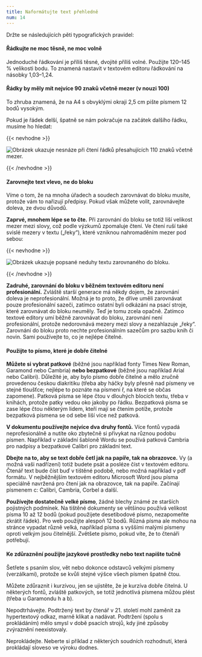 ```yaml
---
title: Naformátujte text přehledně
num: 14
---
```

Držte se následujících pěti typografických pravidel:

#### Řádkujte ne moc těsně, ne moc volně

Jednoduché řádkování je příliš těsné, dvojité příliš volné. Použijte 120–145 % velikosti bodu. To znamená nastavit v textovém editoru řádkování na násobky 1,03–1,24.

#### Řádky by měly mít nejvíce 90 znaků včetně mezer (v nouzi 100)

To zhruba znamená, že na A4 s obvyklými okraji 2,5 cm pište písmem 12 bodů vysokým.

Pokud je řádek delší, špatně se nám pokračuje na začátek dalšího řádku, musíme ho hledat:

{{< nevhodne >}}

![Obrázek ukazuje nesnáze při čtení řádků přesahujících 110 znaků včetně mezer.](https://www.ochrance.cz/srozumitelne/naformatujte_text_prehledne/radek_120.png)

{{< /nevhodne >}}

#### Zarovnejte text vlevo, ne do bloku

Víme o tom, že na mnoha úřadech a soudech zarovnávat do bloku musíte, protože vám to nařizují předpisy. Pokud však můžete volit, zarovnávejte doleva, ze dvou důvodů.

**Zaprvé, mnohem lépe se to čte.** Při zarovnání do bloku se totiž liší velikost mezer mezi slovy, což podle výzkumů zpomaluje čtení. Ve čtení ruší také svislé mezery v textu („řeky“), které vzniknou nahromaděním mezer pod sebou:

{{< nevhodne >}}

![Obrázek ukazuje popsané neduhy textu zarovnaného do bloku.](https://www.ochrance.cz/srozumitelne/naformatujte_text_prehledne/text-blok.png)

{{< /nevhodne >}}

**Zadruhé, zarovnání do bloku v běžném textovém editoru není profesionální.** Zvláště starší generace má někdy dojem, že zarovnání doleva je neprofesionální. Možná je to proto, že dříve uměli zarovnávat pouze profesionální sazeči, zatímco ostatní byli odkázáni na psací stroje, které zarovnávat do bloku neuměly. Teď je tomu zcela opačně. Zatímco textové editory umí běžně zarovnávat do bloku, zarovnání není profesionální, protože nedorovnává mezery mezi slovy a nezahlazuje „řeky“. Zarovnání do bloku proto nechte profesionálním sazečům pro sazbu knih či novin. Sami používejte to, co je nejlépe čitelné.

#### Použijte to písmo, které je dobře čitelné

**Můžete si vybrat patkové** (běžné jsou například fonty Times New Roman, Garamond nebo Cambria) **nebo bezpatkové** (běžné jsou například Arial nebo Calibri). Důležité je, aby bylo písmo dobře čitelné a mělo zručně provedenou českou diakritiku (třeba aby háčky byly přesně nad písmeny ve stejné tloušťce; nejlépe to poznáte na písmeni ř, na které se občas zapomene). Patková písma se lépe čtou v dlouhých blocích textu, třeba v knihách, protože patky vedou oko jakoby po řádku. Bezpatková písma se zase lépe čtou některým lidem, kteří mají se čtením potíže, protože bezpatková písmena se od sebe liší více než patková.

**V dokumentu používejte nejvíce dva druhy fontů.** Více fontů vypadá neprofesionálně a nutíte oko zbytečně si přivykat na různou podobu písmen. Například v základní šabloně Wordu se používá patková Cambria pro nadpisy a bezpatkové Calibri pro základní text.

**Dbejte na to, aby se text dobře četl jak na papíře, tak na obrazovce.** Vy (a možná vaši nadřízení) totiž budete psát a posléze číst v textovém editoru. Čtenář text bude číst buď v tištěné podobě, nebo možná například v pdf formátu. V nejběžnějším textovém editoru Microsoft Word jsou písma speciálně navržená pro čtení jak na obrazovce, tak na papíře. Začínají písmenem c: Calibri, Cambria, Corbel a další.

**Používejte dostatečně velké písmo**, žádné blechy známé ze starších pojistných podmínek. Na tištěné dokumenty se většinou používá velikost písma 10 až 12 bodů (pokud použijete desetibodové písmo, nezapomeňte zkrátit řádek). Pro web použijte alespoň 12 bodů. Různá písma ale mohou na stránce vypadat různě velká, například písma s vyššími malými písmeny oproti velkým jsou čitelnější. Zvětšete písmo, pokud víte, že to čtenáři potřebují.

#### Ke zdůraznění použijte jazykové prostředky nebo text napište tučně

Šetřete s psaním slov, vět nebo dokonce odstavců velkými písmeny (verzálkami), protože se kvůli stejné výšce všech písmen špatně čtou.

Můžete zdůraznit i kurzívou, jen se ujistěte, že je kurzíva dobře čitelná. U některých fontů, zvláště patkových, se totiž jednotlivá písmena můžou plést (třeba u Garamondu h a b).

Nepodtrhávejte. Podtržený text by čtenář v 21. století mohl zaměnit za hypertextový odkaz, marně klikat a nadávat. Podtržení (spolu s prokládáním) mělo smysl v době psacích strojů, kdy jiné způsoby zvýraznění neexistovaly.

Neprokládejte. Neberte si příklad z některých soudních rozhodnutí, která prokládají sloveso ve výroku dodnes.